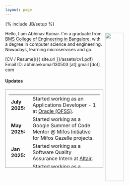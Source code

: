 ```yaml
---
layout: page
---
```


{% include JB/setup %}

<img style="float: right; width: 35%; padding: 6px;" src=" {{ site.url }}/assets/profile.jpg">

Hello, I am Abhinav Kumar. I'm a graduate from [BMS College of Engineering in Bangalore](https://www.bmsce.ac.in/), with a degree in computer science and engineering. Nowadays, learning microservices and go.

[CV / Resume]({{ site.url }}/assets/cv1.pdf)
Email ID: abhinavkumar130503 [at] gmail [dot] com

#### <b>Updates</b>

<div style="height:250px;overflow:auto; border:1px solid #999; padding-left: 0.7em; padding-right: 0.7em">
<table>
<col width="100px">
<col width="650px">
<tr><td><b>July 2025:</b></td><td>Started working as an Applications Developer - 1 at <a href='https://www.oracle.com/'>Oracle (OFSS)</a>.</td></tr>
<tr><td><b>May 2025:</b></td><td>Started working as a Google Summer of Code Mentor @ <a href='https://mifos.org/'>Mifos Initiative</a> for Mifos Gazelle projects.</td></tr>
<tr><td><b>Jan 2025:</b></td><td>Started working as a Software Quality Assurance Intern at <a href='https://altair.com/'>Altair</a>.</td></tr>
<tr><td><b>June 2024:</b></td><td>Started working as a Software Intern at the <a href='https://mifos.org/'>Mifos Initiative</a>.</td></tr>
<tr><td><b>Feb 2024:</b></td><td>Started working on LLM Action Response Reasoning as a Research & Development Intern at <a href='https://research.samsung.com/sri-b'>Samsung R&D Institute India</a>.</td></tr>
</table>
</div>
